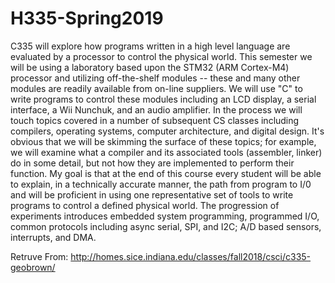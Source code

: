 # H335-Spring2019

C335 will explore how programs written in a high level language are evaluated by a processor to control the physical world. This semester we will be using a laboratory based upon the STM32 (ARM Cortex-M4) processor and utilizing off-the-shelf modules -- these and many other modules are readily available from on-line suppliers. We will use "C" to write programs to control these modules including an LCD display, a serial interface, a Wii Nunchuk, and an audio amplifier. In the process we will touch topics covered in a number of subsequent CS classes including compilers, operating systems, computer architecture, and digital design. It's obvious that we will be skimming the surface of these topics; for example, we will examine what a compiler and its associated tools (assembler, linker) do in some detail, but not how they are implemented to perform their function. My goal is that at the end of this course every student will be able to explain, in a technically accurate manner, the path from program to I/0 and will be proficient in using one representative set of tools to write programs to control a defined physical world. The progression of experiments introduces embedded system programming, programmed I/O, common protocols including async serial, SPI, and I2C; A/D based sensors, interrupts, and DMA.

Retruve From: http://homes.sice.indiana.edu/classes/fall2018/csci/c335-geobrown/
